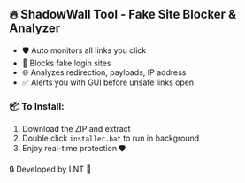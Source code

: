 ## 🔥 ShadowWall Tool - Fake Site Blocker & Analyzer
- 🛡️ Auto monitors all links you click
- 🚫 Blocks fake login sites
- 🌐 Analyzes redirection, payloads, IP address
- ✅ Alerts you with GUI before unsafe links open

### 📦 To Install:
1. Download the ZIP and extract
2. Double click `installer.bat` to run in background
3. Enjoy real-time protection 🛡️

🔒 Developed by LNT 💛
